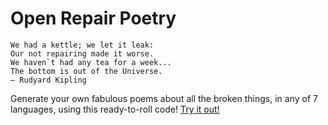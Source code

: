# Open Repair Poetry

```
We had a kettle; we let it leak:
Our not repairing made it worse.
We haven`t had any tea for a week...
The bottom is out of the Universe.
― Rudyard Kipling
```

Generate your own fabulous poems about all the broken things, in any of 7 languages, using this ready-to-roll code! [Try it out!](https://openrepair.github.io/tools/poetry)
